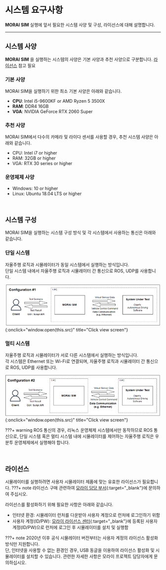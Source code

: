 # 시스템 요구사항
 **MORAI SIM** 실행에 앞서 필요한 시스템 사양 및 구성, 라이선스에 대해 설명합니다.

---

## 시스템 사양
**MORAI SIM** 을 실행하는 시스템의 사양은 기본 사양과 추천 사양으로 구분합니다.
[ 라이선스](#) 참고 필요

### 기본 사양
MORAI SIM을 실행하기 위한 최소 기본 사양은 아래와 같습니다.
>
- **CPU**: Intel i5-9600KF or AMD Ryzen 5 3500X
- **RAM**: DDR4 16GB
- **VGA**: NVIDIA GeForce RTX 2060 Super

### 추천 사양
MORAI SIM에서 다수의 카메라 및 라이다 센서를 사용할 경우, 추천 시스템 사양은 아래와 같습니다.
> 
- CPU: Intel i7 or higher
- RAM: 32GB  or higher
- VGA: RTX 30 series or higher

###  운영체제 사양
>
- Windows: 10 or higher
- Linux: Ubuntu 18.04 LTS or higher

<br>

## 시스템 구성
MORAI SIM을 실행하는 시스템 구성 방식 및 각 시스템에서 사용하는 통신은 아래와 같습니다.

### 단일 시스템
자율주행 로직과 시뮬레이터가 동일 시스템에서 실행하는 방식입니다. <Br>
단일 시스템 내에서 자율주행 로직과 시뮬레이터 간 통신으로 ROS, UDP를 사용합니다.

![Image title](../img/getting-singlesystem.png){:onclick="window.open(this.src)" title="Click view screen"}

### 멀티 시스템
자율주행 로직과 시뮬레이터가 서로 다른 시스템에서 실행하는 방식입니다. <Br>
각 시스템은 Ethernet 또는 Wi-Fi로 연결되며, 자율주행 로직과 시뮬레이터 간 통신으로 ROS, UDP를 사용합니다.

![Image title](../img/getting-multisystem.png){:onclick="window.open(this.src)" title="Click view screen"}

???+ warning
    ROS 통신의 경우, 리눅스 운영체제 시스템에서만 동작하므로 ROS 통신으로, 단일 시스템 혹은 멀티 시스템 내에 시뮬레이터를 제어하는 자율주행 로직은 우분투 운영체제에서 실행해야 합니다.

 <br>

## 라이선스
시뮬레이터를 실행하려면 사용자 시뮬레이터 제품에 맞는 유효한 라이선스가 필요합니다.
???+ note
    라이선스 구매 관련하여 [모라이 담당 부서](https://moraisim.typeform.com/to/RrF9RIFl){:target="_blank"}에 문의하여 주십시오.

라이선스를 활성화하기 위해 필요한 사항은 아래와 같습니다. 

- 인터넷 환경: 시뮬레이터 런처를 다운받아 사용자 계정으로 런처에 로그인하기 위함
- 사용자 계정(ID/PW): [모라이 라이선스 센터](https://dev-admin.morai-sim.com/#/sign){:target="_blank"}에 등록된 사용자 계정(ID/PW)으로 런처에 로그인 후 시뮬레이터를 설치 및 실행함

???+ note 
    2020년 이후 공식 시뮬레이터 버전부터는 사용자 계정의 라이선스 활성화 방식만 지원합니다. <br>
    단, 인터넷을 사용할 수 없는 환경인 경우, USB 동글을 이용하여 라이선스 활성화 및 시뮬레이터를 설치할 수 있습니다. 관련한 자세한 사항은 모라이 프로젝트 담당자에게 문의하십시오.


